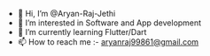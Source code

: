 - 👋 Hi, I’m @Aryan-Raj-Jethi
- 👀 I’m interested in Software and App development
- 🌱 I’m currently learning Flutter/Dart
- 📫 How to reach me :- aryanraj99861@gmail.com

<!---
Aryan-Raj-Jethi/Aryan-Raj-Jethi is a ✨ special ✨ repository because its `README.md` (this file) appears on your GitHub profile.
You can click the Preview link to take a look at your changes.
--->
